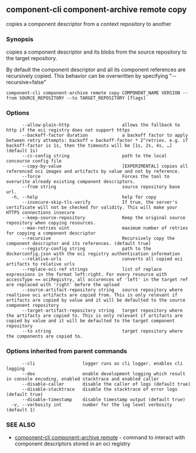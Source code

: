 ## component-cli component-archive remote copy

copies a component descriptor from a context repository to another

### Synopsis


copies a component descriptor and its blobs from the source repository to the target repository.

By default the component descriptor and all its component references are recursively copied.
This behavior can be overwritten by specifying "--recursive=false"



```
component-cli component-archive remote copy COMPONENT_NAME VERSION --from SOURCE_REPOSITORY --to TARGET_REPOSITORY [flags]
```

### Options

```
      --allow-plain-http                    allows the fallback to http if the oci registry does not support https
      --backoff-factor duration             a backoff factor to apply between retry attempts: backoff = backoff-factor * 2^retries. e.g. if backoff-factor is 1s, then the timeouts will be [1s, 2s, 4s, …] (default 1s)
      --cc-config string                    path to the local concourse config file
      --copy-by-value                       [EXPERIMENTAL] copies all referenced oci images and artifacts by value and not by reference.
      --force                               Forces the tool to overwrite already existing component descriptors.
      --from string                         source repository base url.
  -h, --help                                help for copy
      --insecure-skip-tls-verify            If true, the server's certificate will not be checked for validity. This will make your HTTPS connections insecure
      --keep-source-repository              Keep the original source repository when copying resources.
      --max-retries uint                    maximum number of retries for copying a component descriptor
      --recursive                           Recursively copy the component descriptor and its references. (default true)
      --registry-config string              path to the dockerconfig.json with the oci registry authentication information
      --relative-urls                       converts all copied oci artifacts to relative urls
      --replace-oci-ref strings             list of replace expressions in the format left:right. For every resource with accessType == ociRegistry, all occurences of 'left' in the target ref are replaced with 'right' before the upload
      --source-artifact-repository string   source repository where realtiove oci artifacts are copied from. This is only relevant if artifacts are copied by value and it will be defaulted to the source component repository
      --target-artifact-repository string   target repository where the artifacts are copied to. This is only relevant if artifacts are copied by value and it will be defaulted to the target component repository
      --to string                           target repository where the components are copied to.
```

### Options inherited from parent commands

```
      --cli                  logger runs as cli logger. enables cli logging
      --dev                  enable development logging which result in console encoding, enabled stacktrace and enabled caller
      --disable-caller       disable the caller of logs (default true)
      --disable-stacktrace   disable the stacktrace of error logs (default true)
      --disable-timestamp    disable timestamp output (default true)
  -v, --verbosity int        number for the log level verbosity (default 1)
```

### SEE ALSO

* [component-cli component-archive remote](component-cli_component-archive_remote.md)	 - command to interact with component descriptors stored in an oci registry

